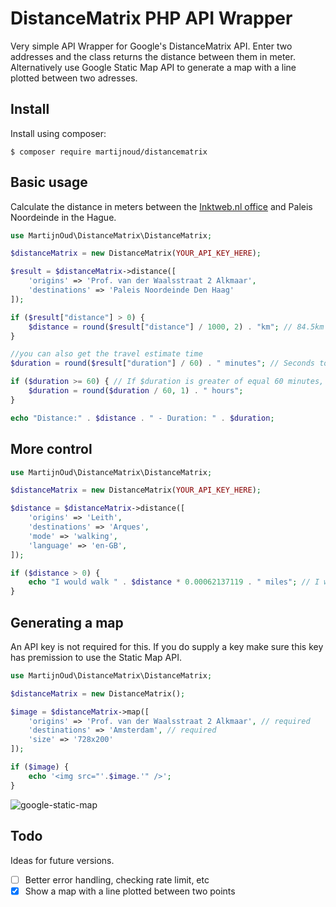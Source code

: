 # DistanceMatrix PHP API Wrapper

Very simple API Wrapper for Google's DistanceMatrix API. Enter two addresses and the class returns the distance between them in meter. Alternatively use Google Static Map API to generate a map with a line plotted between two adresses.

## Install

Install using composer:

```
$ composer require martijnoud/distancematrix
```

## Basic usage
Calculate the distance in meters between the [Inktweb.nl office](https://www.inktweb.nl/) and Paleis Noordeinde in the Hague.
```php
use MartijnOud\DistanceMatrix\DistanceMatrix;

$distanceMatrix = new DistanceMatrix(YOUR_API_KEY_HERE);

$result = $distanceMatrix->distance([
    'origins' => 'Prof. van der Waalsstraat 2 Alkmaar', 
    'destinations' => 'Paleis Noordeinde Den Haag'
]);

if ($result["distance"] > 0) {
	$distance = round($result["distance"] / 1000, 2) . "km"; // 84.5km
}

//you can also get the travel estimate time
$duration = round($result["duration"] / 60) . " minutes"; // Seconds to minutes

if ($duration >= 60) { // If $duration is greater of equal 60 minutes, we devide again by 60 and get hours
	$duration = round($duration / 60, 1) . " hours";
}

echo "Distance:" . $distance . " - Duration: " . $duration;

```

## More control
```php
use MartijnOud\DistanceMatrix\DistanceMatrix;

$distanceMatrix = new DistanceMatrix(YOUR_API_KEY_HERE);

$distance = $distanceMatrix->distance([
	'origins' => 'Leith', 
	'destinations' => 'Arques',
	'mode' => 'walking',
	'language' => 'en-GB',
]);

if ($distance > 0) {
	echo "I would walk " . $distance * 0.00062137119 . " miles"; // I would walk 493.88322020532 miles
}
````

## Generating a map
An API key is not required for this. If you do supply a key make sure this key has premission to use the Static Map API.
```php
use MartijnOud\DistanceMatrix\DistanceMatrix;

$distanceMatrix = new DistanceMatrix();

$image = $distanceMatrix->map([
	'origins' => 'Prof. van der Waalsstraat 2 Alkmaar', // required
	'destinations' => 'Amsterdam', // required
	'size' => '728x200'
]);

if ($image) {
	echo '<img src="'.$image.'" />';
}
```
![google-static-map](https://cloud.githubusercontent.com/assets/1292436/8251065/aba708ce-1679-11e5-8f26-95f8627fcb63.png)



## Todo

Ideas for future versions.

- [ ] Better error handling, checking rate limit, etc
- [x] Show a map with a line plotted between two points
